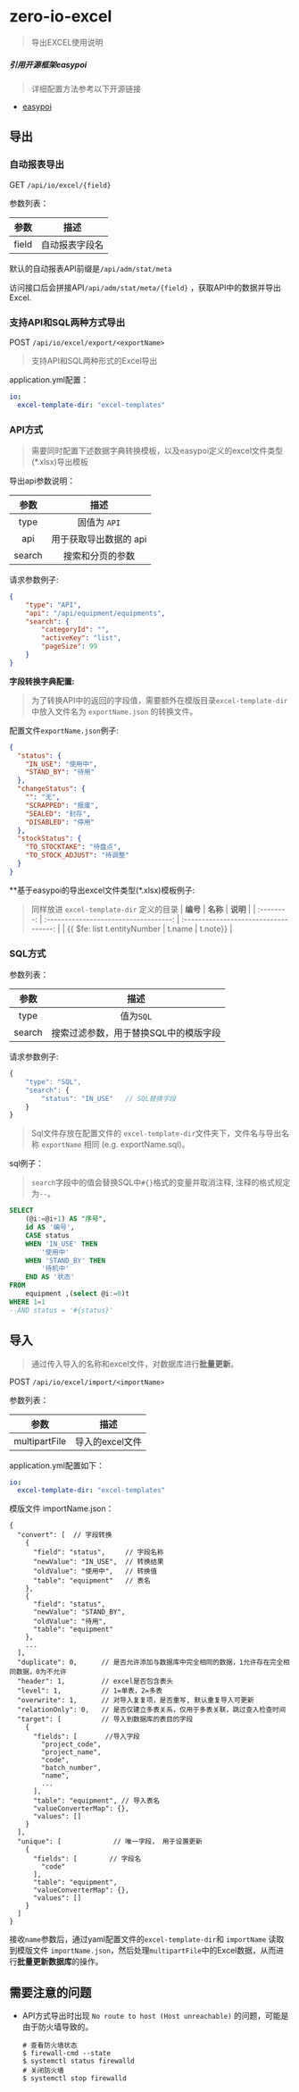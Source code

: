 # zero-io-excel
> 导出EXCEL使用说明

##### 引用开源框架easypoi
> 详细配置方法参考以下开源链接
- [easypoi](https://gitee.com/lemur/easypoi)


## 导出
### 自动报表导出

GET `/api/io/excel/{field}`

参数列表：

| **参数** |    **描述**    |
| :------: | :------------: |
|  field   | 自动报表字段名 |

默认的自动报表API前缀是`/api/adm/stat/meta`

访问接口后会拼接API`/api/adm/stat/meta/{field}` ，获取API中的数据并导出Excel.



### 支持API和SQL两种方式导出

POST `/api/io/excel/export/<exportName>`

> 支持API和SQL两种形式的Excel导出

application.yml配置：

```yaml
io:
  excel-template-dir: "excel-templates"
```

###  API方式
> 需要同时配置下述数据字典转换模板，以及easypoi定义的excel文件类型(*.xlsx)导出模板

导出api参数说明：

|  **参数**  |     **描述**     |
| :--------: | :--------------: |
|    type    |   固值为 `API`     |
|    api     | 用于获取导出数据的 api |
|   search   | 搜索和分页的参数 |

请求参数例子:

```json
{
    "type": "API",
    "api": "/api/equipment/equipments",
    "search": {
        "categoryId": "",
        "activeKey": "list",
        "pageSize": 99
    }
}
```

**字段转换字典配置:**

> 为了转换API中的返回的字段值，需要额外在模版目录`excel-template-dir`中放入文件名为 `exportName.json` 的转换文件。

配置文件`exportName.json`例子:

```json
{
  "status": {
    "IN_USE": "使用中",
    "STAND_BY": "待用"
  },
  "changeStatus": {
    "": "无",
    "SCRAPPED": "报废",
    "SEALED": "封存",
    "DISABLED": "停用"
  },
  "stockStatus": {
    "TO_STOCKTAKE": "待盘点",
    "TO_STOCK_ADJUST": "待调整"
  }
}
```

**基于easypoi的导出excel文件类型(*.xlsx)模板例子:
> 同样放进 `excel-template-dir` 定义的目录
|  **编号**  |               **名称**                |               **说明**                 |
| :--------: | :-----------------------------------: | :-----------------------------------: | 
|   {{ $fe: list t.entityNumber  |              t.name    |              t.note}} | 



### SQL方式

参数列表：

|  **参数**  |               **描述**                |
| :--------: | :-----------------------------------: |
|    type    |               值为`SQL`               |
|   search   | 搜索过滤参数，用于替换SQL中的模版字段 |

请求参数例子:

```js
{
    "type": "SQL",
    "search": {           
        "status": "IN_USE"   // SQL替换字段
    }
}
```

> Sql文件存放在配置文件的 `excel-template-dir`文件夹下，文件名与导出名称 `exportName` 相同 (e.g. exportName.sql)。

sql例子：

> `search`字段中的值会替换SQL中`#{}`格式的变量并取消注释,  注释的格式规定为`--`。

```sql
SELECT
	(@i:=@i+1) AS "序号",
	id AS '编号',
	CASE status
	WHEN 'IN_USE' THEN
		'使用中'
	WHEN 'STAND_BY' THEN
		'待机中'
	END AS '状态'
FROM
	equipment ,(select @i:=0)t
WHERE 1=1
--AND status = '#{status}'

```



## 导入

> 通过传入导入的名称和excel文件，对数据库进行**批量更新**。

POST  `/api/io/excel/import/<importName>`

参数列表：

|   **参数**    |              **描述**              |
| :-----------: | :--------------------------------: |
| multipartFile |          导入的excel文件           |

application.yml配置如下：

```yaml
io:
  excel-template-dir: "excel-templates"
```

模版文件 importName.json：

```
{
  "convert": [	// 字段转换
    {
      "field": "status",     // 字段名称
      "newValue": "IN_USE",  // 转换结果
      "oldValue": "使用中",   // 转换值
      "table": "equipment"   // 表名
    },
    {
      "field": "status",
      "newValue": "STAND_BY",
      "oldValue": "待用",
      "table": "equipment"
    },
    ...
  ],
  "duplicate": 0,      // 是否允许添加与数据库中完全相同的数据，1允许存在完全相同数据，0为不允许
  "header": 1,         // excel是否包含表头
  "level": 1,          // 1=单表，2=多表
  "overwrite": 1,      // 对导入复复项，是否重写, 默认重复导入可更新
  "relationOnly": 0,   // 是否仅建立多表关系，仅用于多表关联，跳过查入检查时间
  "target": [          // 导入到数据库的表目的字段
    {
      "fields": [		//导入字段
        "project_code",
        "project_name",
        "code",
        "batch_number",
        "name",
        ...
      ],
      "table": "equipment",	// 导入表名
      "valueConverterMap": {},
      "values": []
    }
  ],
  "unique": [             // 唯一字段， 用于设置更新
    {
      "fields": [        // 字段名
        "code"
      ],
      "table": "equipment",
      "valueConverterMap": {},
      "values": []
    }
  ]
}

```



接收`name`参数后，通过yaml配置文件的`excel-template-dir`和 `importName` 读取到模版文件 `importName.json`，然后处理`multipartFile`中的Excel数据，从而进行**批量更新数据库**的操作。



## 需要注意的问题

* API方式导出时出现 `No route to host (Host unreachable)` 的问题，可能是由于防火墙导致的。

  ```
  # 查看防火墙状态
  $ firewall-cmd --state
  $ systemctl status firewalld
  # 关闭防火墙
  $ systemctl stop firewalld
  ```

  
